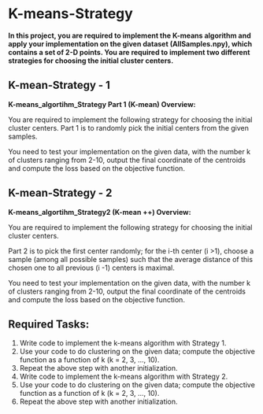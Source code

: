 # K-means-Strategy

   **In this project, you are required to implement the K-means algorithm and apply your implementation on the given dataset (AllSamples.npy), which contains a set of 2-D points. You are required to implement two different strategies for choosing the initial cluster centers.**

## K-mean-Strategy - 1 

   **K-means_algortihm_Strategy Part 1 (K-mean) Overview:**

   You are required to implement the following strategy for choosing the initial cluster centers. Part 1 is to randomly pick the initial centers from the given samples.

   You need to test your implementation on the given data, with the number k of clusters ranging from 2-10, output the final coordinate of the centroids and compute the loss based on the objective function.


## K-mean-Strategy - 2 

   **K-means_algortihm_Strategy2 (K-mean ++) Overview:**

   You are required to implement the following strategy for choosing the initial cluster centers.
    
   Part 2 is to pick the first center randomly; for the i-th center (i >1), choose a sample (among all possible samples) such that the average distance of this chosen one to all previous (i -1) centers is maximal.
    
   You need to test your implementation on the given data, with the number k of clusters ranging from 2-10, output the final coordinate of the centroids and compute the loss based on the objective function.


## Required Tasks:
1. Write code to implement the k-means algorithm with Strategy 1.
2. Use your code to do clustering on the given data; compute the objective function as a function of k (k = 2, 3, ..., 10).
3. Repeat the above step with another initialization.
4. Write code to implement the k-means algorithm with Strategy 2.
5. Use your code to do clustering on the given data; compute the objective function as a function of k (k = 2, 3, ..., 10).
6. Repeat the above step with another initialization.
